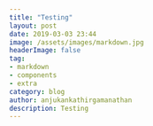 ```yaml
---
title: "Testing"
layout: post
date: 2019-03-03 23:44
image: /assets/images/markdown.jpg
headerImage: false
tag:
- markdown
- components
- extra
category: blog
author: anjukankathirgamanathan
description: Testing
---
```





